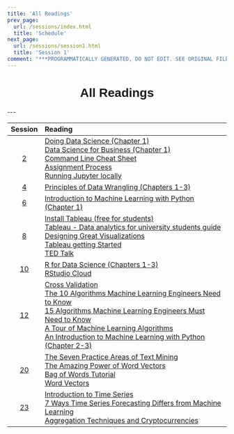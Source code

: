 ```yaml
---
title: 'All Readings'
prev_page:
  url: /sessions/index.html
  title: 'Schedule'
next_page:
  url: /sessions/session1.html
  title: 'Session 1'
comment: "***PROGRAMMATICALLY GENERATED, DO NOT EDIT. SEE ORIGINAL FILES IN /content***"
---
```

<h1  style="font-family:  Verdana,  Geneva,  sans-serif;  text-align:center;">All  Readings</h1> 
--- 

|  Session  |  Reading  |
|  :-----:  |  :------  |
|  [2](https://rpi.analyticsdojo.com/sessions/session2.html)  |  [Doing  Data  Science  (Chapter  1)](http://proquestcombo.safaribooksonline.com.libproxy.rpi.edu/book/databases/9781449363871)<br>[Data  Science  for  Business  (Chapter  1)](http://proquestcombo.safaribooksonline.com.libproxy.rpi.edu/book/databases/business-intelligence/9781449374273)<br>[Command  Line  Cheat  Sheet](https://www.git-tower.com/blog/command-line-cheat-sheet/)<br>[Assignment  Process](/assignments)<br>[Running  Jupyter  locally](http://rpi.analyticsdojo.com/setup/anaconda/)  |
|  [4](https://rpi.analyticsdojo.com/sessions/session4.html)  |  [Principles  of  Data  Wrangling  (Chapters  1-3)](http://proquestcombo.safaribooksonline.com.libproxy.rpi.edu/book/databases/business-intelligence/9781491938911)  |
|  [6](https://rpi.analyticsdojo.com/sessions/session6.html)  |  [Introduction  to  Machine  Learning  with  Python  (Chapter  1)](http://proquestcombo.safaribooksonline.com.libproxy.rpi.edu/book/programming/machine-learning/9781449369880)  |
|  [8](https://rpi.analyticsdojo.com/sessions/session8.html)  |  [Install  Tableau  (free  for  students)](https://www.tableau.com/academic/students)<br>[Tableau  -  Data  analytics  for  university  students  guide](https://www.tableau.com/university-students)<br>[Designing  Great  Visualizations](http://www.tableau.com/sites/default/files/media/designing-great-visualizations.pdf)<br>[Tableau  getting  Started](http://www.tableau.com/learn/tutorials/on-demand/getting-started)<br>[TED  Talk](https://www.ted.com/talks/david_mccandless_the_beauty_of_data_visualization#t-304102)  |
|  [10](https://rpi.analyticsdojo.com/sessions/session10.html)  |  [R  for  Data  Science  (Chapters  1-3)](https://r4ds.had.co.nz)<br>[RStudio  Cloud](https://rstudio.cloud)  |
|  [12](https://rpi.analyticsdojo.com/sessions/session12.html)  |  [Cross  Validation](https://www.analyticsvidhya.com/blog/2015/11/improve-model-performance-cross-validation-in-python-r/)<br>[The  10  Algorithms  Machine  Learning  Engineers  Need  to  Know](https://gab41.lab41.org/the-10-algorithms-machine-learning-engineers-need-to-know-f4bb63f5b2fa#.4rekzo2o1)<br>[15  Algorithms  Machine  Learning  Engineers  Must  Need  to  Know](https://www.favouriteblog.com/15-algorithms-machine-learning-engineers/)<br>[A  Tour  of  Machine  Learning  Algorithms](http://machinelearningmastery.com/a-tour-of-machine-learning-algorithms/)<br>[An  Introduction  to  Machine  Learning  with  Python  (Chapter  2-3)](http://proquestcombo.safaribooksonline.com/book/programming/machine-learning/9781449369880)  |
|  [20](https://rpi.analyticsdojo.com/sessions/session20.html)  |  [The  Seven  Practice  Areas  of  Text  Mining](http://cdn2.hubspot.net/hubfs/2176909/Whitepaper_The_Seven_Practice_Areas_of_Text_Analytics_Chapter_2_Excerpt.pdf?t=1469213247687)<br>[The  Amazing  Power  of  Word  Vectors](https://blog.acolyer.org/2016/04/21/the-amazing-power-of-word-vectors/)<br>[Bag  of  Words  Tutorial](https://www.kaggle.com/c/word2vec-nlp-tutorial/details/part-1-for-beginners-bag-of-words)<br>[Word  Vectors](https://www.kaggle.com/c/word2vec-nlp-tutorial/details/part-2-word-vectors)  |
|  [23](https://rpi.analyticsdojo.com/sessions/session23.html)  |  [Introduction  to  Time  Series](https://www.youtube.com/watch?v=d4Sn6ny_5LI)<br>[7  Ways  Time  Series  Forecasting  Differs  from  Machine  Learning](https://www.datascience.com/blog/time-series-forecasting-machine-learning-differences)<br>[Aggregation  Techniques  and  Cryptocurrencies](https://medium.com/python-data/time-series-aggregation-techniques-with-python-a-look-at-major-cryptocurrencies-a9eb1dd49c1b)  |
